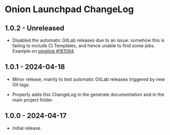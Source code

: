 # Onion Launchpad ChangeLog

## 1.0.2 - Unreleased

* Disabled the automatic GitLab releases due to an issue:
  somehow this is failing to include CI Templates, and hence
  unable to find some jobs. Example on [pipeline #161094][].

[pipeline #161094]: https://gitlab.torproject.org/tpo/onion-services/onion-launchpad/-/pipelines/161094

## 1.0.1 - 2024-04-18

* Minor release, mainly to test automatic GitLab releases
  triggered by new Git tags.

* Properly adds this ChangeLog in the generate documentation
  and in the main project folder.

## 1.0.0 - 2024-04-17

* Initial release.
